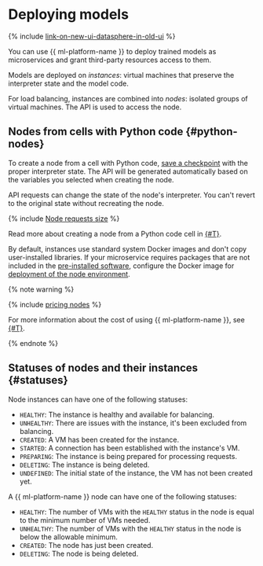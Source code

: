 # Deploying models

{% include [link-on-new-ui-datasphere-in-old-ui](../../../_includes/datasphere/datasphere-old-note.md) %}

You can use {{ ml-platform-name }} to deploy trained models as microservices and grant third-party resources access to them.

Models are deployed on _instances_: virtual machines that preserve the interpreter state and the model code.

For load balancing, instances are combined into _nodes_: isolated groups of virtual machines. The API is used to access the node.

## Nodes from cells with Python code {#python-nodes}

To create a node from a cell with Python code, [save a checkpoint](../../operations/projects/checkpoints.md#pin) with the proper interpreter state. The API will be generated automatically based on the variables you selected when creating the node.

API requests can change the state of the node's interpreter. You can't revert to the original state without recreating the node.

{% include [Node requests size](../../../_includes/datasphere/node-service-request-size.md) %}

Read more about creating a node from a Python code cell in [{#T}](../../operations/node-cell.md).

By default, instances use standard system Docker images and don't copy user-installed libraries. If your microservice requires packages that are not included in the [pre-installed software](../preinstalled-packages.md), configure the Docker image for [deployment of the node environment](../../operations/node-customization.md).

{% note warning %}

{% include [pricing nodes](../../../_includes/datasphere/nodes-pricing-warn.md) %}

For more information about the cost of using {{ ml-platform-name }}, see [{#T}](../../pricing.md).

{% endnote %}

## Statuses of nodes and their instances {#statuses}

Node instances can have one of the following statuses:

* `HEALTHY`: The instance is healthy and available for balancing.
* `UNHEALTHY`: There are issues with the instance, it's been excluded from balancing.
* `CREATED`: A VM has been created for the instance.
* `STARTED`: A connection has been established with the instance's VM.
* `PREPARING`: The instance is being prepared for processing requests.
* `DELETING`: The instance is being deleted.
* `UNDEFINED`: The initial state of the instance, the VM has not been created yet.

A {{ ml-platform-name }} node can have one of the following statuses:

* `HEALTHY`: The number of VMs with the `HEALTHY` status in the node is equal to the minimum number of VMs needed.
* `UNHEALTHY`: The number of VMs with the `HEALTHY` status in the node is below the allowable minimum.
* `CREATED`: The node has just been created.
* `DELETING`: The node is being deleted.